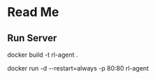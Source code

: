 # Read Me


## Run Server

docker build -t rl-agent .

docker run -d --restart=always -p 80:80 rl-agent
